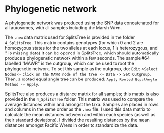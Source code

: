 # Phylogenetic network

A phylogenetic network was produced using the SNP data concatenated for all autosomes, with all samples including the Marsh Wren.

The `.nex` data matrix used for SplitsTree is provided in the folder `4_SplitsTree`. This matrix contains genotypes (for which 0 and 2 are homozygous states for the two alleles at each locus, 1 is heterozygous, and ? is missing data) It can be opened in SplitsTree, which should automatically produce a phylogenetic network within a few seconds. The sample #64 labelled "MAWR" is the outgroup, which can be used to root the phylogenetic network. To set this sample as the outgroup, do: `Edit->Select Nodes-> click on the MAWR node of the tree -> Data -> Set Outgroup`. Then, a rooted equal angle tree can be produced: `Apply Rooted EqualAngle Method -> Apply`. 

SplitsTree also produces a distance matrix for all samples; this matrix is also provided in the `4_SplitsTree` folder. This matrix was used to compare the average distances within and amongst the taxa. Samples are placed in rows and columns in the same order as the `.nex` file. I used this data matrix to calculate the mean distances between and within each species (as well as their standard deviations). I divided the resulting distances by the mean distances amongst Pacific Wrens in order to standardize the data. 